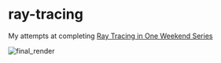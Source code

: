 # ray-tracing

My attempts at completing [Ray Tracing in One Weekend Series](https://raytracing.github.io/)

![final_render](https://github.com/mrizaln/ray-tracing/assets/61090869/d259e2af-e01d-42cc-b4ea-a6c5b9ad5bea)
